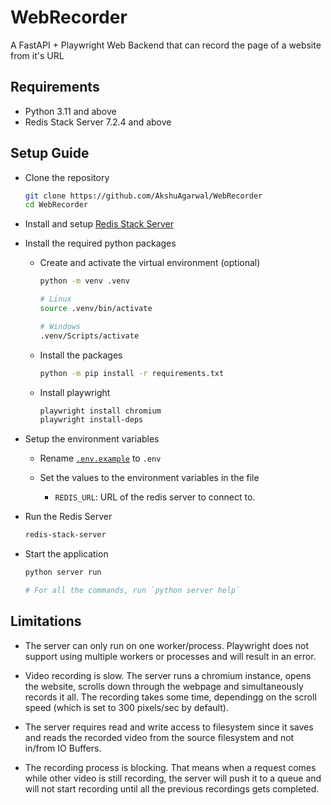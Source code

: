 # WebRecorder
A FastAPI + Playwright Web Backend that can record the page of a website from it's URL


## Requirements
- Python 3.11 and above
- Redis Stack Server 7.2.4 and above


## Setup Guide
- Clone the repository

    ```bash
    git clone https://github.com/AkshuAgarwal/WebRecorder
    cd WebRecorder
    ```

- Install and setup [Redis Stack Server](https://redis.io/docs/latest/operate/oss_and_stack/install/install-stack/)

- Install the required python packages
    - Create and activate the virtual environment (optional)

        ```bash
        python -m venv .venv
        
        # Linux
        source .venv/bin/activate

        # Windows
        .venv/Scripts/activate
        ```
    
    - Install the packages

        ```bash
        python -m pip install -r requirements.txt
        ```

    - Install playwright

        ```bash
        playwright install chromium
        playwright install-deps
        ```

- Setup the environment variables
    - Rename [`.env.example`](./.env.example) to `.env`

    - Set the values to the environment variables in the file
        - `REDIS_URL`: URL of the redis server to connect to.

- Run the Redis Server

    ```bash
    redis-stack-server
    ```

- Start the application

    ```bash
    python server run

    # For all the commands, run `python server help`
    ```


## Limitations

- The server can only run on one worker/process. Playwright does not support using multiple workers or processes and will result in an error.

- Video recording is slow. The server runs a chromium instance, opens the website, scrolls down through the webpage and simultaneously records it all. The recording takes some time, dependingg on the scroll speed (which is set to 300 pixels/sec by default).

- The server requires read and write access to filesystem since it saves and reads the recorded video from the source filesystem and not in/from IO Buffers.

- The recording process is blocking. That means when a request comes while other video is still recording, the server will push it to a queue and will not start recording until all the previous recordings gets completed.
